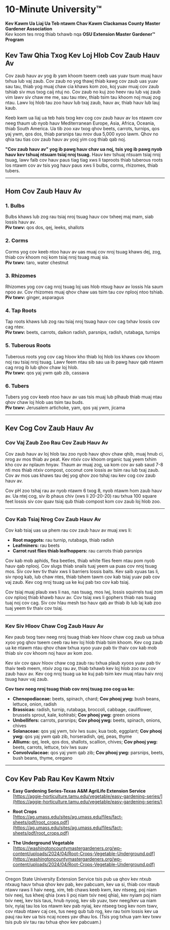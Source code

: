 # 10-Minute University™

**Kev Kawm Ua Liaj Ua Teb ntawm Chav Kawm Clackamas County Master Gardener Association**  
Kev koom tes nrog thiab txhawb nqa **OSU Extension Master Gardener™ Program**  

## Kev Taw Qhia Txog Kev Loj Hlob Cov Zaub Hauv Av  

Cov zaub hauv av yog ib yam khoom tseem ceeb uas yuav tsum muaj hauv txhua lub vaj zaub. Cov zaub no yog thawj thiab kawg cov zaub uas yuav sau tau, thiab yog muaj chaw cia khaws kom zoo, koj yuav muaj cov zaub tshiab siv mus txog caij ntuj no. Cov zaub no kuj zoo heev rau lub vaj zaub vim lawv siv chaw me me, sau tau ntev, thiab tsim tau khoom noj muaj zog ntau. Lawv loj hlob tau zoo hauv lub txaj zaub, hauv av, thiab hauv lub lauj kaub.  

Keeb kwm ua liaj ua teb hais txog kev cog cov zaub hauv av los ntawm cov neeg thaum ub nyob hauv Mediterranean Europe, Asia, Africa, Oceania, thiab South America. Ua tib zoo xav txog qhov beets, carrots, turnips, qos yaj ywm, qos dos, thiab parsnips tau nrov dua 5,000 xyoo lawm. Qhov no qhia tau tias cov zaub hauv av yooj yim cog thiab qab noj.  

**"Cov zaub hauv av" yog ib pawg hauv chav ua noj, tsis yog ib pawg nyob hauv kev tshuaj ntsuam tsiaj nroj tsuag.** Hauv kev tshuaj ntsuam tsiaj nroj tsuag, lawv faib cov hauv paus tiag tiag xws li taproots thiab tuberous roots los ntawm cov av tsis yog hauv paus xws li bulbs, corms, rhizomes, thiab tubers.  

---

## Hom Cov Zaub Hauv Av  

### 1. **Bulbs**  
Bulbs khaws lub zog rau tsiaj nroj tsuag hauv cov txheej maj mam, siab lossis hauv av.  
**Piv txwv:** qos dos, qej, leeks, shallots  

### 2. **Corms**  
Corms yog cov keeb ntoo hauv av uas muaj cov nroj tsuag khaws dej, zog, thiab cov khoom noj kom tsiaj nroj tsuag muaj sia.  
**Piv txwv:** taro, water chestnut  

### 3. **Rhizomes**  
Rhizomes yog cov cag nroj tsuag loj uas hlob ntsug hauv av lossis hla saum npoo av. Cov rhizomes muaj qhov chaw uas tsim tau cov nplooj ntoo tshiab.  
**Piv txwv:** ginger, asparagus  

### 4. **Tap Roots**  
Tap roots khaws lub zog rau tsiaj nroj tsuag hauv cov cag txhav lossis cov cag ntev.  
**Piv txwv:** beets, carrots, daikon radish, parsnips, radish, rutabaga, turnips  

### 5. **Tuberous Roots**  
Tuberous roots yog cov cag hloov kho thiab loj hlob los khaws cov khoom noj rau tsiaj nroj tsuag. Lawv feem ntau sib sau ua ib pawg hauv qab ntawm cag nrog ib lub qhov chaw loj hlob.  
**Piv txwv:** qos yaj ywm qab zib, cassava  

### 6. **Tubers**  
Tubers yog cov keeb ntoo hauv av uas tsis muaj lub plhaub thiab muaj ntau qhov chaw loj hlob uas tsim tau buds.  
**Piv txwv:** Jerusalem artichoke, yam, qos yaj ywm, jicama  

---

## Kev Cog Cov Zaub Hauv Av  

### Cov Vaj Zaub Zoo Rau Cov Zaub Hauv Av  

Cov zaub hauv av loj hlob tau zoo nyob hauv qhov chaw qhib, muaj hnub ci, nrog av mos thiab av peat. Kev ntxiv cov khoom organic tuaj yeem txhim kho cov av nplaum hnyav. Thaum av muaj zog, ua kom cov av sab saud 7-8 nti mos thiab ntxiv compost, coconut core lossis av tsim rau lub txaj zaub. Cov av mos uas khaws tau dej yog qhov zoo tshaj rau kev cog cov zaub hauv av.  

Cov pH zoo tshaj rau av nyob ntawm 6 txog 8, nyob ntawm hom zaub hauv av. Ua ntej cog, siv ib phaus chiv (xws li 20-20-20) rau txhua 100 square feet lossis siv cov quav tsiaj qub thiab compost kom cov zaub loj hlob zoo.  

---

### Cov Kab Tsiaj Nrog Cov Zaub Hauv Av  

Cov kab tsiaj uas ua phem rau cov zaub hauv av muaj xws li:  
- **Root maggots:** rau turnip, rutabaga, thiab radish  
- **Leafminers:** rau beets  
- **Carrot rust flies thiab leafhoppers:** rau carrots thiab parsnips  

Cov kab mob aphids, flea beetles, thiab white flies feem ntau pom nyob hauv qab nplooj. Cov slugs thiab snails tuaj yeem ua puas cov nroj tsuag mos. Siv cov kev tiv thaiv xws li barriers lossis baits. Kev saib xyuas tas li, siv npog kab, lub chaw ntes, thiab tshem tawm cov kab tsiaj yuav pab cov vaj zaub. Kev cog nroj tsuag ua ke kuj pab txo cov kab tsiaj.  

Cov tsiaj muaj plaub xws li nas, nas tsuag, mos lwj, lossis squirrels tuaj zom cov nplooj thiab khawb hauv av. Cov tsiaj xws li gophers thiab nas tsuag tuaj noj cov cag. Siv cov hlau mesh tso hauv qab av thiab ib lub laj kab zoo tuaj yeem tiv thaiv cov tsiaj.  

---

### Kev Siv Hloov Chaw Cog Zaub Hauv Av  

Kev paub txog tsev neeg nroj tsuag thiab kev hloov chaw cog zaub ua txhua xyoo yog qhov tseem ceeb rau kev loj hlob thiab tsim khoom. Kev cog zaub ua ke ntawm ntau qhov chaw txhua xyoo yuav pab tiv thaiv cov kab mob thiab siv cov khoom noj hauv av kom zoo.  

Kev siv cov qauv hloov chaw cog zaub rau txhua plaub xyoos yuav pab tiv thaiv teeb meem, ntxiv zog rau av, thiab txhawb kev loj hlob zoo rau cov zaub hauv av. Kev cog nroj tsuag ua ke kuj pab tsim kev muaj ntau haiv nroj tsuag hauv vaj zaub.  

**Cov tsev neeg nroj tsuag thiab cov nroj tsuag zoo cog ua ke:**  
- **Chenopodiaceae:** beets, spinach, chard; **Cov phooj ywg:** bush beans, lettuce, onion, radish  
- **Brassicas:** radish, turnip, rutabaga, broccoli, cabbage, cauliflower, brussels sprout, kale, kohlrabi; **Cov phooj ywg:** green onions  
- **Umbellifers:** carrots, parsnips; **Cov phooj ywg:** beets, spinach, onions, chives  
- **Solanaceae:** qos yaj ywm, txiv lws suav, kua txob, eggplant; **Cov phooj ywg:** qos yaj ywm qab zib, horseradish, qej, peas, thyme  
- **Alliums:** qej, leek, qos dos, shallots, scallion, chives; **Cov phooj ywg:** beets, carrots, lettuce, txiv lws suav  
- **Convolvulaceae:** qos yaj ywm qab zib; **Cov phooj ywg:** parsnips, beets, bush beans, thyme, oregano  

---

## Cov Kev Pab Rau Kev Kawm Ntxiv  

- **Easy Gardening Series-Texas A&M AgriLife Extension Service**  
  [https://aggie-horticulture.tamu.edu/vegetable/easy-gardening-series/](https://aggie-horticulture.tamu.edu/vegetable/easy-gardening-series/)  

- **Root Crops**  
  [https://ag.umass.edu/sites/ag.umass.edu/files/fact-sheets/pdf/root_crops.pdf](https://ag.umass.edu/sites/ag.umass.edu/files/fact-sheets/pdf/root_crops.pdf)  

- **The Underground Vegetable**  
  [https://washingtoncountymastergardeners.org/wp-content/uploads/2024/04/Root-Crops-Vegetable-Underground.pdf](https://washingtoncountymastergardeners.org/wp-content/uploads/2024/04/Root-Crops-Vegetable-Underground.pdf)  

---

Oregon State University Extension Service tsis pub ua qhov kev ntxub ntxaug hauv txhua qhov kev pab, kev pabcuam, kev ua si, thiab cov ntaub ntawv raws li haiv neeg, xim, teb chaws keeb kwm, kev ntseeg, poj niam txiv neej, tus kheej qhia (xws li poj niam txiv neej qhia), kev nyiam poj niam txiv neej, kev tsis taus, hnub nyoog, kev sib yuav, tsev neeg/kev ua niam txiv, nyiaj tau los los ntawm kev pab nyiaj, kev ntseeg txog kev nom tswv, cov ntaub ntawv caj ces, tus neeg qub tub rog, kev rau txim lossis kev ua pauj rau kev ua tsis ncaj ncees yav dhau los. (Tsis yog txhua yam kev txwv tsis pub siv tau rau txhua qhov kev pabcuam.)